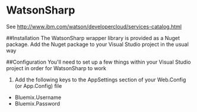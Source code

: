# WatsonSharp
See http://www.ibm.com/watson/developercloud/services-catalog.html

##Installation
The WatsonSharp wrapper library is provided as a Nuget package. Add the Nuget package to your Visual Studio project in the usual way


##Configuration
You'll need to set up a few things within your Visual Studio project in order for WatsonSharp to work

1. Add the following keys to the AppSettings section of your Web.Config (or App.Config) file
  - Bluemix.Username
  - Bluemix.Password

